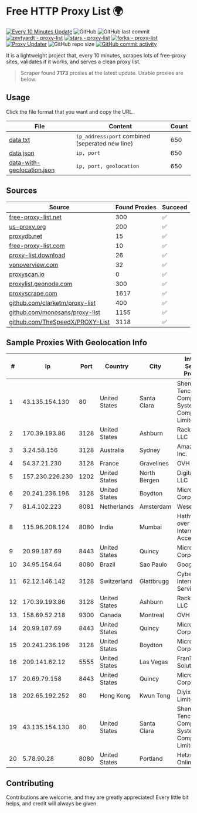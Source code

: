 
# Free HTTP Proxy List 🌍

[![Every 10 Minutes Update](https://github.com/mertguvencli/http-proxy-list/actions/workflows/main.yml/badge.svg?branch=main)](https://github.com/mertguvencli/http-proxy-list/actions/workflows/main.yml)
![GitHub](https://img.shields.io/github/license/mertguvencli/http-proxy-list)
![GitHub last commit](https://img.shields.io/github/last-commit/mertguvencli/http-proxy-list)
[![zevtyardt - proxy-list](https://img.shields.io/static/v1?label=zevtyardt&message=proxy-list&color=blue&logo=github)](https://github.com/zevtyardt/proxy-list "Go to GitHub repo")
[![stars - proxy-list](https://img.shields.io/github/stars/zevtyardt/proxy-list?style=social)](https://github.com/zevtyardt/proxy-list)
[![forks - proxy-list](https://img.shields.io/github/forks/zevtyardt/proxy-list?style=social)](https://github.com/zevtyardt/proxy-list)
[![Proxy Updater](https://github.com/zevtyardt/proxy-list/workflows/Proxy%20Updater/badge.svg)](https://github.com/zevtyardt/proxy-list/actions?query=workflow:"Proxy+Updater")
![GitHub repo size](https://img.shields.io/github/repo-size/zevtyardt/proxy-list)
[![GitHub commit activity](https://img.shields.io/github/commit-activity/m/zevtyardt/proxy-list?logo=commits)](https://github.com/zevtyardt/proxy-list/commits/main)

It is a lightweight project that, every 10 minutes, scrapes lots of free-proxy sites, validates if it works, and serves a clean proxy list.

> Scraper found **7173** proxies at the latest update. Usable proxies are below.

## Usage

Click the file format that you want and copy the URL.

|File|Content|Count|
|----|-------|-----|
|[data.txt](https://raw.githubusercontent.com/mertguvencli/http-proxy-list/main/proxy-list/data.txt)|`ip_address:port` combined (seperated new line)|650|
|[data.json](https://raw.githubusercontent.com/mertguvencli/http-proxy-list/main/proxy-list/data.json)|`ip, port`|650|
|[data-with-geolocation.json](https://raw.githubusercontent.com/mertguvencli/http-proxy-list/main/proxy-list/data-with-geolocation.json)|`ip, port, geolocation`|650|

## Sources

|Source|Found Proxies|Succeed|
|------|-------------|-------|
|[free-proxy-list.net](https://free-proxy-list.net)|300|✅|
|[us-proxy.org](https://www.us-proxy.org)|200|✅|
|[proxydb.net](http://proxydb.net)|15|✅|
|[free-proxy-list.com](https://free-proxy-list.com/?page=&port=&type%5B%5D=http&type%5B%5D=https&up_time=0&search=Search)|10|✅|
|[proxy-list.download](https://www.proxy-list.download/HTTP)|26|✅|
|[vpnoverview.com](https://vpnoverview.com/privacy/anonymous-browsing/free-proxy-servers)|32|✅|
|[proxyscan.io](https://www.proxyscan.io)|0|✅|
|[proxylist.geonode.com](https://proxylist.geonode.com/api/proxy-list?limit=300&page=1&sort_by=lastChecked&sort_type=desc&protocols=http,https)|300|✅|
|[proxyscrape.com](https://api.proxyscrape.com/v2/?request=displayproxies&protocol=http&timeout=10000&country=all&ssl=all&anonymity=all)|1617|✅|
|[github.com/clarketm/proxy-list](https://raw.githubusercontent.com/clarketm/proxy-list/master/proxy-list-raw.txt)|400|✅|
|[github.com/monosans/proxy-list](https://raw.githubusercontent.com/monosans/proxy-list/main/proxies/http.txt)|1155|✅|
|[github.com/TheSpeedX/PROXY-List](https://raw.githubusercontent.com/TheSpeedX/PROXY-List/master/http.txt)|3118|✅|


## Sample Proxies With Geolocation Info

|#|Ip|Port|Country|City|Internet Service Provider|
|-|--|----|-------|----|-------------------------|
|1|43.135.154.130|80|United States|Santa Clara|Shenzhen Tencent Computer Systems Company Limited|
|2|170.39.193.86|3128|United States|Ashburn|Rackdog, LLC|
|3|3.24.58.156|3128|Australia|Sydney|Amazon.com, Inc.|
|4|54.37.21.230|3128|France|Gravelines|OVH SAS|
|5|157.230.226.230|1202|United States|North Bergen|DigitalOcean, LLC|
|6|20.241.236.196|3128|United States|Boydton|Microsoft Corporation|
|7|81.4.102.223|8081|Netherlands|Amsterdam|WeservIT|
|8|115.96.208.124|8080|India|Mumbai|Hathway IP over Cable Internet Access|
|9|20.99.187.69|8443|United States|Quincy|Microsoft Corporation|
|10|34.95.154.64|8080|Brazil|Sao Paulo|Google LLC|
|11|62.12.146.142|3128|Switzerland|Glattbrugg|Cyberlink Internet Services AG|
|12|170.39.193.86|3128|United States|Ashburn|Rackdog, LLC|
|13|158.69.52.218|9300|Canada|Montreal|OVH SAS|
|14|20.99.187.69|8443|United States|Quincy|Microsoft Corporation|
|15|20.241.236.196|3128|United States|Boydton|Microsoft Corporation|
|16|209.141.62.12|5555|United States|Las Vegas|FranTech Solutions|
|17|20.69.79.158|8443|United States|Quincy|Microsoft Corporation|
|18|202.65.192.252|80|Hong Kong|Kwun Tong|Diyixian.com Limited|
|19|43.135.154.130|80|United States|Santa Clara|Shenzhen Tencent Computer Systems Company Limited|
|20|5.78.90.28|8080|United States|Portland|Hetzner Online GmbH|



## Contributing

Contributions are welcome, and they are greatly appreciated! Every
little bit helps, and credit will always be given.

